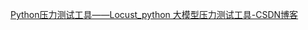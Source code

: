 



[Python压力测试工具——Locust_python 大模型压力测试工具-CSDN博客](https://blog.csdn.net/lly1122334/article/details/108220006)